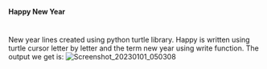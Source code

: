 **Happy New Year**	
#
#
New year lines created using python turtle library.
Happy is written using turtle cursor letter by letter and the term new year using write function.
The output we get is:
![Screenshot_20230101_050308](https://user-images.githubusercontent.com/64355301/210173492-368b6d84-1bf1-4d14-afdd-818e31d2e94b.png)
